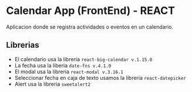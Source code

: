 # Calendar App (FrontEnd) - REACT

Aplicacion donde se registra actividades o eventos en un calendario.

## Librerias

- El calendario usa la libreria ```react-big-calendar v.1.15.0```
- La fecha usa la liberia ```date-fns v.4.1.0```
- El modal usa la libreria ```react-modal v.3.16.1```
- Seleccionar fecha en caja de texto usamos la libreria ```react-datepicker```
- Alert usa la libreria ```sweetalert2```
